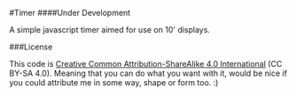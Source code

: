 #Timer
####Under Development

A simple javascript timer aimed for use on 10' displays.


###License

This code is [Creative Common Attribution-ShareAlike 4.0 International](https://creativecommons.org/licenses/by-sa/4.0/) (CC BY-SA 4.0). Meaning that you can do what you want with it, would be nice if you could attribute me in some way, shape or form too. :)
